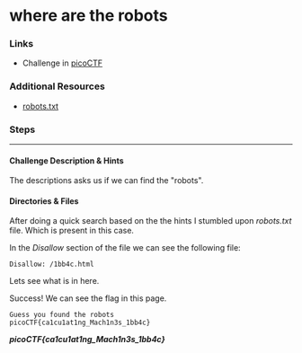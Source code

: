 # where are the robots

### Links

- Challenge in [picoCTF](play.picoctf.org/practice/challenge/4)

### Additional Resources

- [robots.txt](https://developers.google.com/search/docs/crawling-indexing/robots/intro)

### Steps

---

#### Challenge Description & Hints

The descriptions asks us if we can find the "robots".

#### Directories & Files

After doing a quick search based on the the hints I stumbled upon *robots.txt* file. Which is present in this case.

In the *Disallow* section of the file we can see the following file:
```
Disallow: /1bb4c.html
```

Lets see what is in here.

Success! We can see the flag in this page.

```
Guess you found the robots
picoCTF{ca1cu1at1ng_Mach1n3s_1bb4c}
```

***picoCTF{ca1cu1at1ng_Mach1n3s_1bb4c}***

